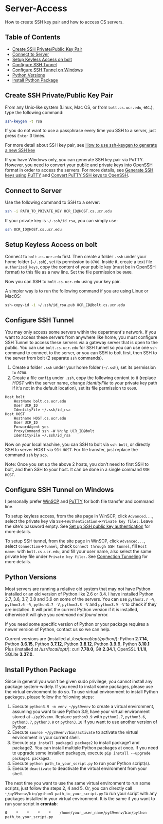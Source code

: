# Server-Access
How to create SSH key pair and how to access CS servers.

## Table of Contents  
- [Create SSH Private/Public Key Pair](#create-ssh-privatepublic-key-pair)  
- [Connect to Server](#connect-to-server)
- [Setup Keyless Access on bolt](#setup-keyless-access-on-bolt) 
- [Configure SSH Tunnel](#configure-ssh-tunnel) 
- [Configure SSH Tunnel on Windows](#configure-ssh-tunnel-on-windows) 
- [Python Versions](#python-versions) 
- [Install Python Package](#install-python-package) 


## Create SSH Private/Public Key Pair
From any Unix-like system (Linux, Mac OS, or from `bolt.cs.ucr.edu`, etc.), type the following command:
```bash
ssh-keygen -t rsa
```

If you do not want to use a passphrase every time you SSH to a server, just press `Enter` 3 times.

For more detail about SSH key pair, see [How to use ssh-keygen to generate a new SSH key](https://www.ssh.com/ssh/keygen/)

If you have Windows only, you can generate SSH key pair via PuTTY. However, you need to convert your public and private keys into OpenSSH format in order to access the servers. For more details, see [Generate SSH keys using PuTTY](https://www.siteground.com/kb/how_to_generate_an_ssh_key_on_windows_using_putty/) and [Convert PuTTY SSH keys to OpenSSH](https://stackoverflow.com/questions/2224066/how-to-convert-ssh-keypairs-generated-using-puttygen-windows-into-key-pairs-us).


## Connect to Server
Use the following command to SSH to a server:
```bash
ssh -i PATH_TO_PRIVATE_KEY UCR_ID@HOST.cs.ucr.edu
```

If your private key is `~/.ssh/id_rsa`, you can simply use:
```bash
ssh UCR_ID@HOST.cs.ucr.edu
```

## Setup Keyless Access on bolt
Connect to `bolt.cs.ucr.edu` first. Then create a folder `.ssh` under your home folder (`~/.ssh`), set its permission to `0700`. Inside it, create a text file `authorized_keys`, copy the content of your public key (must be in OpenSSH format) to this file as a new line. Set the file permission be `0600`.

Now you can SSH to `bolt.cs.ucr.edu` using your key pair.

A simpler way is to run the following command if you are using Linux or MacOS:
```bash
ssh-copy-id -i ~/.ssh/id_rsa.pub UCR_ID@bolt.cs.ucr.edu
```

## Configure SSH Tunnel
You may only access some servers within the department's network. If you want to access these servers from anywhere like home, you must configure SSH Tunnel to access these servers via a gateway server that is open to the public. You can use `bolt.cs.ucr.edu` for SSH tunnel so you can use one `ssh` command to connect to the server, or you can SSH to bolt first, then SSH to the server from bolt (2 separate `ssh` commands).

1. Create a folder `.ssh` under your home folder (`~/.ssh`), set its permission to `0700`.
2. Create a file `config` under `.ssh`,  copy the following content to it (replace _HOST_ with the server name, change _IdentityFile_ to your private key path if it's not in the default location), set its file permission to `0600`.

```
Host bolt
	HostName bolt.cs.ucr.edu
	User UCR_ID
	IdentityFile ~/.ssh/id_rsa
Host HOST
	Hostname HOST.cs.ucr.edu
	User UCR_ID
	ForwardAgent yes
	ProxyCommand ssh -W %h:%p UCR_ID@bolt
	IdentityFile ~/.ssh/id_rsa
```

Now on your local machine, you can SSH to bolt via `ssh bolt`, or directly SSH to server HOST via `SSH HOST`. For file transfer, just replace the command `ssh` by `scp`.

Note: Once you set up the above 2 hosts, you don't need to first SSH to bolt, and then SSH to your host. It can be done in a single command `SSH HOST`.

## Configure SSH Tunnel on Windows
I personally prefer [WinSCP](https://winscp.net) and [PuTTY](https://www.putty.org/) for both file transfer and command line.

To setup keyless access, from the site page in WinSCP, click `Advanced...`, select the private key via `SSH`&rarr;`Authentication`&rarr;`Private key file:`. Leave the site's password empty. See [Set up SSH public key authentication](https://winscp.net/eng/docs/guide_public_key) for more details.

To setup SSH tunnel, from the site page in WinSCP, click `Advanced...`, select `Connection`&rarr;`Tunnel`, check `Connect through SSH tunnel`, fill `Host name:` with `bolt.cs.ucr.edu`, and fill your user name, also select the same private key file under `Private key file:`. See [Connection Tunneling](https://winscp.net/eng/docs/tunneling) for more details.

## Python Versions
Most servers are running a relative old system that may not have Python installed or an old version of Python like 2.6 or 3.4. I have installed Python 2.7, 3.6, 3.7, 3.8 and 3.9 on some of the servers. You can use `python2.7 -V`, `python3.6 -V`, `python3.7 -V`, `python3.8 -V` and `python3.9 -V` to check if they are installed. It will print the current Python version if it is installed, otherwise it will give you *command not found* error.

If you need some specific version of Python or your package requires a newer version of Python, contact us so we can help.

Current versions are (installed at */usr/local/opt/python/*): Python **2.7.14**, Python **3.6.15**, Python **3.7.12**, Python **3.8.12**, Python **3.9.9**, Python **3.10.1**
Plus (installed at */usr/local/opt/*): curl **7.78.0**, Git **2.34.1**, OpenSSL **1.1.1l**, SQLite **3.37.0**.

## Install Python Package
Since in general you won't be given sudo privilege, you cannot install any package system-widely. If you need to install some packages, please use the virtual environment to do so. To use virtual environment to install Python packages, please follow the following steps:

1. Execute `python3.9 -m venv ~/py39venv` to create a virtual environment, assuming you want to use Python 3.9, have your virtual environment stored at `~/py39venv`. Replace `python3.9` with `python2.7`, `python3.6`, `python3.7`, `python3.8` or `python3.10` if you want to use another version of Python.
2. Execute `source ~/py39venv/bin/activate` to activate the virtual environment in your current shell.
3. Execute `pip install package1 package2` to install package1 and package2. You can install multiple Python packages at once. If you need to upgrade some installed packages, execute `pip install --upgrade package1 package2`.
4. Execute `python path_to_your_script.py` to run your Python script(s).
5. Execute `deactivate` to deactivate the virtual environment from your shell.

The next time you want to use the same virtual environment to run some scripts, just follow the steps 2, 4 and 5. Or, you can directly call `~/py39venv/bin/python3 path_to_your_script.py` to run your script with any packages installed in your virtual environment. It is the same if you want to run your script in **crontab**:
```
0    *    *    *    *    /home/your_user_name/py39venv/bin/python path_to_your_script.py
```

